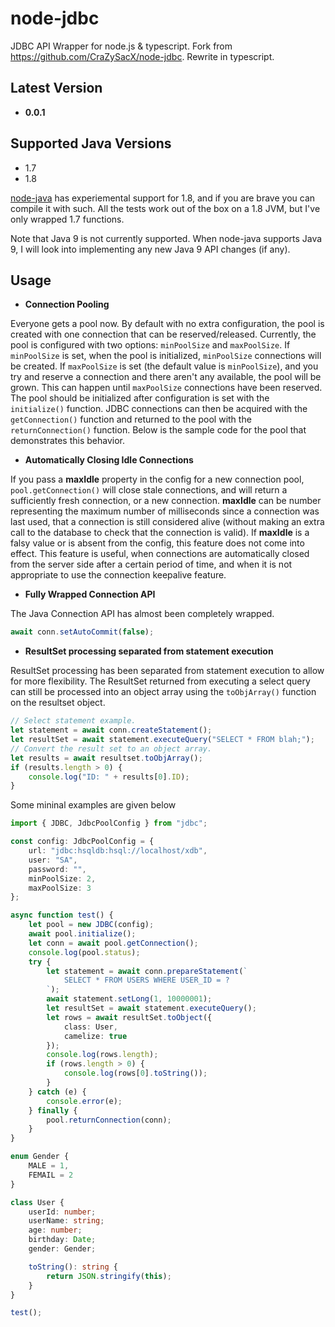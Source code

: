 # node-jdbc

JDBC API Wrapper for node.js & typescript. Fork from https://github.com/CraZySacX/node-jdbc. Rewrite in typescript.

## Latest Version

-   **0.0.1**

## Supported Java Versions

-   1.7
-   1.8

[node-java](https://github.com/joeferner/node-java) has experiemental support for 1.8, and if you are brave you can
compile it with such. All the tests work out of the box on a 1.8 JVM, but I've only wrapped 1.7 functions.

Note that Java 9 is not currently supported. When node-java supports Java 9, I will look into implementing any
new Java 9 API changes (if any).

## Usage

-   **Connection Pooling**

Everyone gets a pool now. By default with no extra configuration, the pool
is created with one connection that can be reserved/released. Currently, the
pool is configured with two options: `minPoolSize` and `maxPoolSize`. If
`minPoolSize` is set, when the pool is initialized, `minPoolSize` connections
will be created. If `maxPoolSize` is set (the default value is `minPoolSize`),
and you try and reserve a connection and there aren't any available, the pool
will be grown. This can happen until `maxPoolSize` connections have been
reserved. The pool should be initialized after configuration is set with the
`initialize()` function. JDBC connections can then be acquired with the
`getConnection()` function and returned to the pool with the `returnConnection()` function.
Below is the sample code for the pool that demonstrates this behavior.

-   **Automatically Closing Idle Connections**

If you pass a **maxIdle** property in the config for a new connection pool,
`pool.getConnection()` will close stale connections, and will return a sufficiently fresh connection, or a new connection. **maxIdle** can be number representing the maximum number of milliseconds since a connection was last used, that a connection is still considered alive (without making an extra call to the database to check that the connection is valid). If **maxIdle** is a falsy value or is absent from the config, this feature does not come into effect. This feature is useful, when connections are automatically closed from the server side after a certain period of time, and when it is not appropriate to use the connection keepalive feature.

-   **Fully Wrapped Connection API**

The Java Connection API has almost been completely wrapped.

```typescript
await conn.setAutoCommit(false);
```

-   **ResultSet processing separated from statement execution**

ResultSet processing has been separated from statement execution to allow for
more flexibility. The ResultSet returned from executing a select query can
still be processed into an object array using the `toObjArray()` function on the
resultset object.

```typescript
// Select statement example.
let statement = await conn.createStatement();
let resultSet = await statement.executeQuery("SELECT * FROM blah;");
// Convert the result set to an object array.
let results = await resultset.toObjArray();
if (results.length > 0) {
    console.log("ID: " + results[0].ID);
}
```

Some mininal examples are given below

```typescript
import { JDBC, JdbcPoolConfig } from "jdbc";

const config: JdbcPoolConfig = {
    url: "jdbc:hsqldb:hsql://localhost/xdb",
    user: "SA",
    password: "",
    minPoolSize: 2,
    maxPoolSize: 3
};

async function test() {
    let pool = new JDBC(config);
    await pool.initialize();
    let conn = await pool.getConnection();
    console.log(pool.status);
    try {
        let statement = await conn.prepareStatement(`
            SELECT * FROM USERS WHERE USER_ID = ?
        `);
        await statement.setLong(1, 10000001);
        let resultSet = await statement.executeQuery();
        let rows = await resultSet.toObject({
            class: User,
            camelize: true
        });
        console.log(rows.length);
        if (rows.length > 0) {
            console.log(rows[0].toString());
        }
    } catch (e) {
        console.error(e);
    } finally {
        pool.returnConnection(conn);
    }
}

enum Gender {
    MALE = 1,
    FEMAIL = 2
}

class User {
    userId: number;
    userName: string;
    age: number;
    birthday: Date;
    gender: Gender;

    toString(): string {
        return JSON.stringify(this);
    }
}

test();
```

